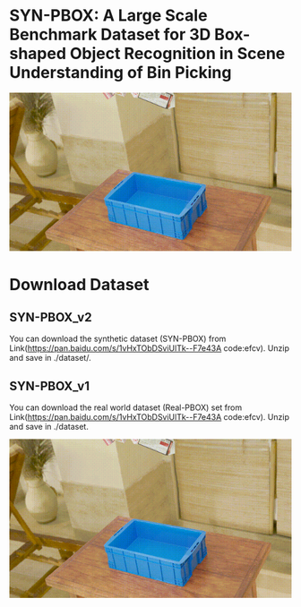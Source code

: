 # SYN-PBOX: A Large Scale Benchmark Dataset for 3D Box-shaped Object Recognition in Scene Understanding of Bin Picking

![the emample of SYN-PBOX](https://github.com/ccteaher/projects-SYN-PBOX/blob/main/example/SYN-PBOX.gif)

# Download Dataset
## SYN-PBOX_v2
You can download the synthetic dataset (SYN-PBOX) from Link(https://pan.baidu.com/s/1vHxTObDSviUlTk--F7e43A code:efcv). Unzip and save in ./dataset/.
## SYN-PBOX_v1
You can download the real world dataset (Real-PBOX) set from Link(https://pan.baidu.com/s/1vHxTObDSviUlTk--F7e43A code:efcv). Unzip and save in ./dataset.

[![the video of SYN-PBOX](https://github.com/ccteaher/projects-SYN-PBOX/blob/main/example/SYN-PBOX.gif)](https://www.youtube.com/watch?v=jH2JzviqEhc&list=PLljFMQdU8e8oXW9nBbXu96Wy2fYpFAVUz)
